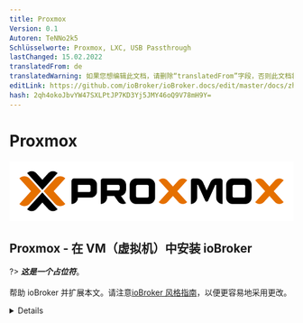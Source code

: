 ```yaml
---
title: Proxmox
Version: 0.1
Autoren: TeNNo2k5
Schlüsselworte: Proxmox, LXC, USB Passthrough
lastChanged: 15.02.2022
translatedFrom: de
translatedWarning: 如果您想编辑此文档，请删除“translatedFrom”字段，否则此文档将再次自动翻译
editLink: https://github.com/ioBroker/ioBroker.docs/edit/master/docs/zh-cn/install/proxmox.md
hash: 2qh4okoJbvYW47SXLPtJP7KD3Yj5JMY46oQ9V78mH9Y=
---
```

# Proxmox
![proxmox 徽标](../../de/install/media/proxmox/Proxmox-logo-860.png)

## Proxmox - 在 VM（虚拟机）中安装 ioBroker
?> ***这是一个占位符***。<br><br>帮助 ioBroker 并扩展本文。请注意[ioBroker 风格指南](https://www.iobroker.net/#de/documentation/community/styleguidedoc.md)，以便更容易地采用更改。

<details>

</详情>

## Proxmox - 在 LXC（Linux 容器）中安装 ioBroker
?> ***这是一个占位符***。<br><br>帮助 ioBroker 并扩展本文。请注意[ioBroker 风格指南](https://www.iobroker.net/#de/documentation/community/styleguidedoc.md)，以便更容易地采用更改。

<details>

</详情>

## Proxmox - LXC (Linux Containers) -> 通过 USB 设备
本指南的这一部分逐步解释了如何通过 Proxmox 中的 USB 设备（USB 直通）到 LXC（Linux 容器）。

使用虚拟机，可以直接通过 Proxmox Web 界面传递 USB 设备。使用 Linux 容器，目前需要手动编辑 lxc 的配置文件。

说明描述了如何集成 **Texas Instruments Inc. CC2531** Zigbee 棒，但同样的步骤可以类似地用于其他 Zigbee 棒（ConBee、CC2652P 等）或除 USB 网络设备外的其他 USB 设备（蓝牙/WLAN）可以使用。

* Proxmox 7.1 版用于这部分说明。

### 1.) 收集有关 USB 设备的信息
<details>

建立到 Proxmox 的 SSH 连接：

~~~ ssh root@ip地址~~~

<span style="color:red">**如果 USB 设备已经连接到 Proxmox 主机，请暂时拔下设备。**</span>

以下命令列出 Proxmox 主机上所有当前连接的 USB 设备：

~~~ lsusb ~~~

![proxmoxlxc00](../../de/install/media/proxmox/proxmoxlxc00.PNG)

现在将要集成的USB设备插入Proxmox主机，再次执行lsusb命令

![proxmoxlxc01](../../de/install/media/proxmox/proxmoxlxc01.PNG)

在屏幕截图中，您可以看到 USB 总线编号：**001** 和设备编号：**003** 的新设备已列出。

使用以下命令需要此信息，例如从设备输出**主要设备号**：

~~~ ls -l /dev/bus/usb/001/003 ~~~

在命令中使用 USB 总线号和设备号的输出非常重要！

***ls -l /dev/bus/usb/usb-bus-number/device-number***

![proxmoxlxc02](../../de/install/media/proxmox/proxmoxlxc02.PNG)

此示例中的 USB 设备的主设备号为 **189**，在文本文件中记下您的设备的值，并带有注释：#1

![proxmoxlxc03](../../de/install/media/proxmox/proxmoxlxc03.PNG)

接下来我们输出USB设备的唯一ID，并在文本文件中用注释记下输出值：#2

~~~ ls /dev/serial/by-id/ ~~~

![proxmoxlxc04](../../de/install/media/proxmox/proxmoxlxc04.PNG)

![proxmoxlxc05](../../de/install/media/proxmox/proxmoxlxc05.PNG)

作为最后一步，输出 ttyACM 的主要设备号并用注释注明：#3：

~~~ ls -l /dev/ttyACM* ~~~

![proxmoxlxc06](../../de/install/media/proxmox/proxmoxlxc06.PNG)

>*如果没有输出，用“ls -l /dev/serial/by-id/”检查USB设备是否被系统集成为ttyUSB，如果是则替换下面所有引用**ttyACM的命令。 ..* * 从 **ttyUSB...** 获取，如果没有输出，则它不是 USB CDC 类设备（串行通信），因此可以忽略从 ttyACM 包含的所有点。*

所以我们从USB设备中记下了集成到lxc的配置文件中所需的**三个**值。

![proxmoxlxc07](../../de/install/media/proxmox/proxmoxlxc07.PNG)

</详情>

### 2.) 编辑 LXC 配置文件
<details>

使用以下命令切换到 Proxmox 主机上的 LXC 配置目录：

~~~ cd /etc/pve/lxc ~~~

配置文件的 ID 号与创建 lxc 时分配的 ID 号相同！

![proxmoxlxc08](../../de/install/media/proxmox/proxmoxlxc08.PNG)

![proxmoxlxc09](../../de/install/media/proxmox/proxmoxlxc09.PNG)

在编辑配置文件之前，应该创建一个备份副本：

~~~ cp 201.conf 201.conf.backup ~~~

![proxmoxlxc10](../../de/install/media/proxmox/proxmoxlxc10.PNG)

现在使用 vi 或 nano 编辑配置文件：

~~~ 纳米 201.conf ~~~

![proxmoxlxc11](../../de/install/media/proxmox/proxmoxlxc11.PNG)

将以下内容添加到配置文件的末尾：

~~~ lxc.cgroup2.devices.allow: c 189:* rwm lxc.mount.entry: usb-Texas_Instruments_TI_CC2531_USB_CDC___0X00124B0012023529-if00 dev/serial/by-id/usb-Texas_Instruments_TI_CC2531_USB_CDC___0X00124B0012

lxc.cgroup2.devices.allow: c 166:* rwm lxc.mount.entry: /dev/ttyACM0 dev/ttyACM0 none bind,optional,create=file ~~~

用您笔记中的注释条目替换标记的值！

![12](../../de/install/media/proxmox/proxmoxlxc12.PNG)

* 第一行是主设备号 **189** 注意：#1
* 在第二行中，来自 Note:#2 的唯一 id (usb-Texas_Instruments_TI_CC2531_USB_CDC___0X00124B0012023529-if00) 是单独给出的，并带有绝对路径，请注意完整的文本写在一行中，没有换行符。
* 在第三行中，给出了来自注：#3 的 ttyACM 的主要设备号 **166**。

保存配置文件（在 nano 编辑器中使用组合键：CTRL + o & CTRL + x 退出编辑器）

</br>

<span style="color:orange">**危险！ - 如果您的容器有活动快照：**</span>

<details>

那么 lxc.cgroup 代码不属于配置文件的末尾，而是在快照的第一个条目之前。

![proxmoxlxc18](../../de/install/media/proxmox/proxmoxlxc18.PNG)

</详情>

<span style="color:orange">**危险！ - Proxmox 7.0 版之前的安装：**</span>

<details>

将条目替换为

~~~ lxc.cgroup2 ~~~

通过

~~~ lxc.cgroup ~~~

</详情>

</br> 最后，发出以下命令来设置 ttyACM0 所需的权限：

~~~ chmod o+rw /dev/ttyACM* ~~~

要将调整应用于 lxc，请使用 **pct stop id / pct start id** 从容器执行冷启动：

~~~ pct 停止 201 ~~~

~~~ pct 开始 201 ~~~

</br>

<span style="color:green">**提示最好在外部存储工作配置文件的副本，因为例如B. 集成的 Proxmox 备份服务不会备份您的配置内容！**</span>

</br>

</详情>

### 3.) 检查 LXC USB 直通和 Zigbee 实例配置
<details>

建立与 LXC 的 SSH 连接：

~~~ ssh 用户@ip 地址~~~

使用命令：

~~~ lsusb ~~~

&

~~~ ls -l /dev ~~~

检查配置文件的调整是否成功。

![proxmoxlxc13](../../de/install/media/proxmox/proxmoxlxc13.PNG)

* 如屏幕截图所示，容器现在可以访问 USB 设备。

* 重要的是 ttyACM0 在截图中具有相同的权限，即 **crw-rw-rw- 1 nobody nogroup**

>***如果不检查配置文件中的所有值是否都按照描述设置，权限还是不匹配则跳转到第5点***

* 截图还显示cc2531的设备号从3变成了4，这是因为在此期间棒子被拔了又插了。但是，由于在配置文件中指定了唯一 ID 而不是总线/设备编号，因此 USB 直通继续工作。

如果如上所述，将 Zigbee 棒传递到容器，则必须在 iobroker 中的 Zigbee 适配器设置中的 COM 端口名称下输入

~~~ /dev/ttyACM0 ~~~

指定以便适配器寻址正确的设备。

![proxmoxlxc14](../../de/install/media/proxmox/proxmoxlxc14.PNG)

</详情>

### 4.) 永久权限的UDEV规则调整ttyACM0
<details>

在第 3 步结束时使用命令

~~~ chmod o+rw /dev/ttyACM* ~~~

为 ttyACM0 设置了相应的权限，但是这些权限更改会在 Proxmox 主机重新启动时重置。需要在 Proxmox 主机上设置 udev 规则才能进行永久调整。

使用 lsusb 我们再次列出当前连接的 USB 设备：

~~~ lsusb ~~~

![proxmoxlxc15](../../de/install/media/proxmox/proxmoxlxc15.PNG)

这次我们记下ID后面的数值，所以本例中**0451:16a8**

* 第一个值：***0451*** 代表 **idVendor**，第二个值：***16a8*** 代表**idProduct**。

现在使用 vi 或 nano 在 /etc/udev/rules.d 下创建 udev 规则：

~~~ 纳米 /etc/udev/rules.d/50-myusb.rules ~~~

并添加了以下内容：

~~~ SUBSYSTEMS=="usb", ATTRS{idVendor}=="0451", ATTRS{idProduct}=="16a8", GROUP="users", MODE="0666" ~~~

![proxmoxlxc16](../../de/install/media/proxmox/proxmoxlxc16.PNG)

最后，运行以下命令激活 udev 规则：

~~~ udevadm control –reload ~~~

</详情>

### 5.) 故障排除
<details>

**错误：** lxc 中的 ttyACM0 权限不匹配或在短时间内丢失 (ConBee II)。

~~~ ls -l /dev/ttyACM0 c--------- 0 没有人 nogroup 166, 0 Feb 7 14:29 ttyACM0 ~~~

</br>

**解决方案：** 使用 mknod 创建与容器的持久绑定。

为此，在路径 **"/var/lib/lxc/CONTAINERID"** 中创建 **devices** 文件夹，并使用 mknod 在此文件夹中创建绑定：

~~~ mkdir /var/lib/lxc/201/devices ~~~

~~~ cd /var/lib/lxc/201/devices ~~~

~~~ mknod -m 666 ttyACM0 c 166 0 ~~~

+ *mknod 在路径中创建一个名为 ttyACM0 的文件（只要文件存在，设备就绑定到 lxc）*

![proxmoxlxc17](../../de/install/media/proxmox/proxmoxlxc17.PNG)

***主要设备号和ttyACM..根据需要调整***

那么lxc配置文件中的条目必须调整：

~~~ lxc.mount.entry: /dev/ttyACM0 dev/ttyACM0 none bind,optional,create=file ~~~

替换为：

~~~ lxc.mount.entry: /var/lib/lxc/CONTAINERID/devices/ttyACM0 dev/ttyACM0 none bind,optional,create=file ~~~

</详情>